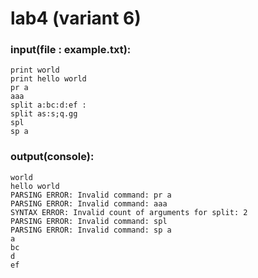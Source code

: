 # lab4 (variant 6)

### input(file : example.txt):
`print world`\
`print hello world`\
`pr a`\
`aaa`\
`split a:bc:d:ef :`\
`split as:s;q.gg`\
`spl` \
`sp a`

### output(console):
`world`\
`hello world`\
`PARSING ERROR: Invalid command: pr a`\
`PARSING ERROR: Invalid command: aaa`\
`SYNTAX ERROR: Invalid count of arguments for split: 2`\
`PARSING ERROR: Invalid command: spl`\
`PARSING ERROR: Invalid command: sp a`\
`a`\
`bc`\
`d`\
`ef`
